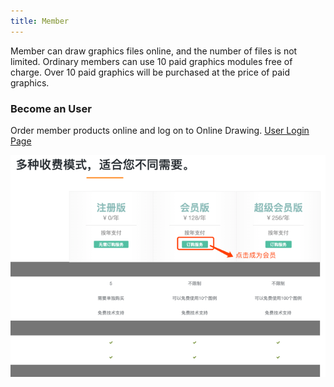 ```yaml
---
title: Member
---
```

Member can draw graphics files online, and the number of files is not limited. Ordinary members can use 10 paid graphics modules free of charge. Over 10 paid graphics will be purchased at the price of paid graphics.
### Become an User
Order member products online and log on to Online Drawing. [User Login Page](https://www.freedgo.com/login.html "Online Freedgo Design")
<script async src="https://pagead2.googlesyndication.com/pagead/js/adsbygoogle.js"></script><ins class="adsbygoogle" style="display:block; text-align:center;" data-ad-layout="in-article" data-ad-format="fluid" data-ad-client="ca-pub-9055212255210230" data-ad-slot="7941459222"></ins> <script>(adsbygoogle = window.adsbygoogle || []).push({});</script>
![Become a member](/public/themes/freedgo/getuser.png "Become a member")